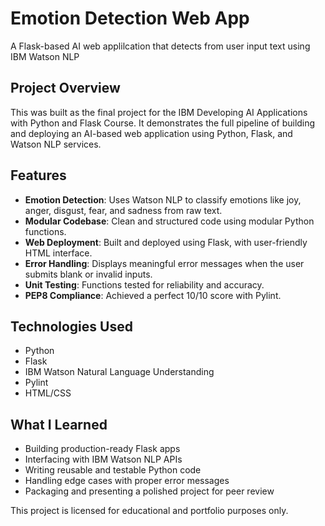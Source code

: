 # Emotion Detection Web App
A Flask-based AI web applilcation that detects from user input text using IBM Watson NLP

## Project Overview
This was built as the final project for the IBM Developing AI Applications with Python and Flask Course. It demonstrates the full pipeline of building and deploying an AI-based web application using Python, Flask, and Watson NLP services.

## Features 
- **Emotion Detection**: Uses Watson NLP to classify emotions like joy, anger, disgust, fear, and sadness from raw text.
- **Modular Codebase**: Clean and structured code using modular Python functions.
- **Web Deployment**: Built and deployed using Flask, with user-friendly HTML interface.
- **Error Handling**: Displays meaningful error messages when the user submits blank or invalid inputs.
- **Unit Testing**: Functions tested for reliability and accuracy.
- **PEP8 Compliance**: Achieved a perfect 10/10 score with Pylint.

## Technologies Used
- Python
- Flask
- IBM Watson Natural Language Understanding
- Pylint
- HTML/CSS

## What I Learned 
- Building production-ready Flask apps
- Interfacing with IBM Watson NLP APIs
- Writing reusable and testable Python code
- Handling edge cases with proper error messages
- Packaging and presenting a polished project for peer review

This project is licensed for educational and portfolio purposes only.
